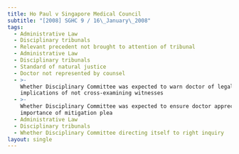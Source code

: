 ```yaml
---
title: Ho Paul v Singapore Medical Council
subtitle: "[2008] SGHC 9 / 16\_January\_2008"
tags:
  - Administrative Law
  - Disciplinary tribunals
  - Relevant precedent not brought to attention of tribunal
  - Administrative Law
  - Disciplinary tribunals
  - Standard of natural justice
  - Doctor not represented by counsel
  - >-
    Whether Disciplinary Committee was expected to warn doctor of legal
    implications of not cross-examining witnesses
  - >-
    Whether Disciplinary Committee was expected to ensure doctor appreciated
    importance of mitigation plea
  - Administrative Law
  - Disciplinary tribunals
  - Whether Disciplinary Committee directing itself to right inquiry
layout: single
---
```


